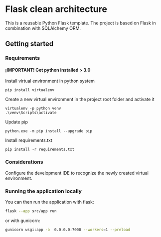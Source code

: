 # Flask clean architecture

This is a reusable Python Flask template. The project is based on Flask in combination with SQLAlchemy ORM.

## Getting started

### Requirements

#### ¡IMPORTANT! Get python installed > 3.0

Install virtual environment in python system

```shell
pip install virtualenv
```

Create a new virtual environment in the project root folder and activate it

```shell
virtualenv -p python venv
.\venv\Scripts\activate
```

Update pip

```shell
python.exe -m pip install --upgrade pip
```

Install requirements.txt

```shell
pip install -r requirements.txt
```

### Considerations

Configure the development IDE to recognize the newly created virtual environment.

### Running the application locally

You can then run the application with flask:

```bash
flask --app src/app run 
```

or with gunicorn:

```bash
gunicorn wsgi:app -b  0.0.0.0:7000 --workers=1 --preload
```
